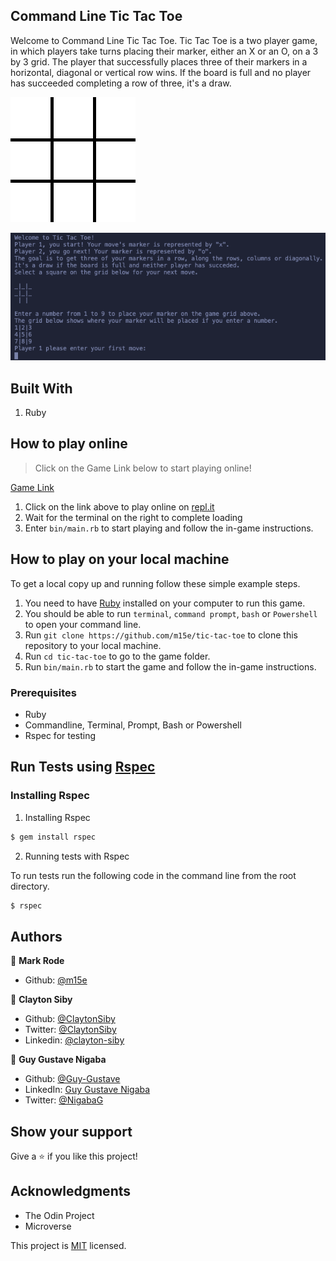 ## Command Line Tic Tac Toe
Welcome to Command Line Tic Tac Toe.
Tic Tac Toe is a two player game, in which players take turns placing their marker, either an X or an O, on a 3 by 3 grid.
The player that successfully places three of their markers in a horizontal, diagonal or vertical row wins.
If the board is full and no player has succeeded completing a row of three, it's a draw.

![example](./assets/tic-tac-toe.gif)

![screenshot](./assets/screenshot.png)

## Built With

1. Ruby

## How to play online

> Click on the Game Link below to start playing online!

[Game Link](https://repl.it/@m15e/tic-tac-toe)

1. Click on the link above to play online on [repl.it](https://repl.it)
2. Wait for the terminal on the right to complete loading 
3. Enter `bin/main.rb` to start playing and follow the in-game instructions.


## How to play on your local machine

To get a local copy up and running follow these simple example steps.

1. You need to have [Ruby](https://www.ruby-lang.org/en/) installed on your computer to run this game.
2. You should be able to run `terminal`, `command prompt`, `bash` or `Powershell` to open your command line.
3. Run `git clone https://github.com/m15e/tic-tac-toe` to clone this repository to your local machine.
4. Run `cd tic-tac-toe` to go to the game folder.
5. Run `bin/main.rb` to start the game and follow the in-game instructions.

### Prerequisites

- Ruby
- Commandline, Terminal, Prompt, Bash or Powershell
- Rspec for testing

## Run Tests using [Rspec](https://rspec.info)

### Installing Rspec

1. Installing Rspec

~~~bash
$ gem install rspec
~~~

2. Running tests with Rspec

To run tests run the following code in the command line from the root directory.

~~~bash
$ rspec
~~~

## Authors


👤 **Mark Rode**

- Github: [@m15e](https://github.com/m15e)

👤 **Clayton Siby**

- Github: [@ClaytonSiby](https://github.com/ClaytonSiby)
- Twitter: [@ClaytonSiby](https://twitter.com/ClaytonSiby)
- Linkedin: [@clayton-siby](https://www.linkedin.com/in/clayton-siby-48a8a0183/)

👤 **Guy Gustave Nigaba**

- Github: [@Guy-Gustave](https://github.com/Guy-Gustave)
- LinkedIn: [Guy Gustave Nigaba](https://www.linkedin.com/in/guy-gustave-nigaba/)
- Twitter: [@NigabaG](https://twitter.com/NigabaG)

## Show your support

Give a ⭐️ if you like this project!

## Acknowledgments

- The Odin Project
- Microverse

This project is [MIT](lic.url) licensed.